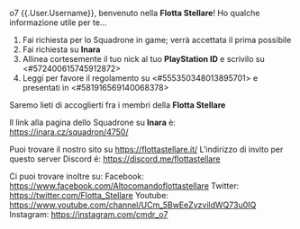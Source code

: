o7 {{.User.Username}}, benvenuto nella **Flotta Stellare**! Ho qualche informazione utile per te...

1. Fai richiesta per lo Squadrone in game; verrà accettata il prima possibile
2. Fai richiesta su **Inara**
3. Allinea cortesemente il tuo nick al tuo **PlayStation ID** e scrivilo su <#572400615745912872>
4. Leggi per favore il regolamento su <#555350348013895701> e presentati in <#581916569140068378>

Saremo lieti di accoglierti fra i membri della **Flotta Stellare**

Il link alla pagina dello Squadrone su **Inara** è: https://inara.cz/squadron/4750/

Puoi trovare il nostro sito su https://flottastellare.it/
L'indirizzo di invito per questo server Discord é: https://discord.me/flottastellare

Ci puoi trovare inoltre su:
Facebook: https://www.facebook.com/Altocomandoflottastellare
Twitter: https://twitter.com/Flotta_Stellare
Youtube:  https://www.youtube.com/channel/UCm_5BwEeZyzvildWQ73u0IQ
Instagram:  https://instagram.com/cmdr_o7
